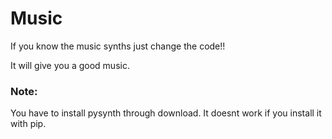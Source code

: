 
# Music
If you know the music synths just change the code!!

It will give you a good music.

### Note:
You have to install pysynth through download.
It doesnt work if you install it with pip.